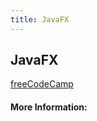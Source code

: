```yaml
---
title: JavaFX
---
```

## JavaFX

<!-- The article goes here, in GitHub-flavored Markdown. Feel free to add YouTube videos, images, and CodePen/JSBin embeds  -->
[freeCodeCamp](https://www.freecodecamp.org/)

#### More Information:
<!-- Please add any articles you think might be helpful to read before writing the article -->
